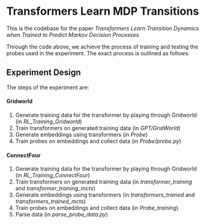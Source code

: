 # Transformers Learn MDP Transitions
This is the codebase for the paper *Transformers Learn Transition Dynamics when Trained to Predict Markov Decision Processes*.

Through the code above, we achieve the process of training and testing the probes used in the experiment. The exact process is outlined as follows:

## Experiment Design

The steps of the experiment are:

#### Gridworld

1. Generate training data for the transformer by playing through Gridworld (in *RL_Training_Gridworld*)
2. Train transformers on generated training data (in *GPT/GridWorld*)
3. Generate embeddings using transformers (in *Probe*)
4. Train probes on embeddings and collect data (in *Probe/probe.py*)

#### ConnectFour

1. Generate training data for the transformer by playing through Gridworld (in *RL_Training_ConnectFour*)
2. Train transformers on generated training data (in *transformer_training* and *transformer_training_mcts*)
3. Generate embeddings using transformers (in *transformers_trained* and *transformers_trained_mcts*)
4. Train probes on embeddings and collect data (in *Probe_training*)
5. Parse data (in *parse_probe_data.py*)


